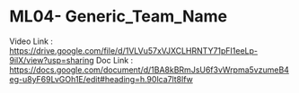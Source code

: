 # ML04- Generic_Team_Name

Video Link : https://drive.google.com/file/d/1VLVu57xVJXCLHRNTY71pFI1eeLp-9ilX/view?usp=sharing
Doc Link : https://docs.google.com/document/d/1BA8kBRmJsU6f3vWrpma5vzumeB4eg-u8yF69LvGOh1E/edit#heading=h.90lca7lt8lfw
